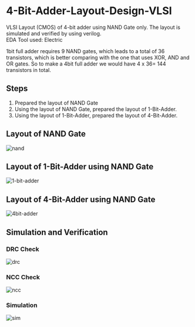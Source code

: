 # 4-Bit-Adder-Layout-Design-VLSI
VLSI Layout (CMOS) of 4-bit adder using NAND Gate only. The layout is simulated and verified by using verilog.<br>
EDA Tool used: Electric

1bit full adder requires 9 NAND gates, which leads to a total of 36 transistors, which is better comparing with the one that uses XOR, AND and OR gates. So to make a 4bit full adder we would have 4 x 36= 144 transistors in total.

## Steps
1. Prepared the layout of NAND Gate
2. Using the layout of NAND Gate, prepared the layout of 1-Bit-Adder.
3. Using the layout of 1-Bit-Adder, prepared the layout of 4-Bit-Adder.

## Layout of NAND Gate
![nand](https://user-images.githubusercontent.com/16850746/79695390-74890c80-8298-11ea-919b-e6ec17b5b653.png)

## Layout of 1-Bit-Adder using NAND Gate
![1-bit-adder](https://user-images.githubusercontent.com/16850746/79695421-98e4e900-8298-11ea-849d-492fdcb83986.png)

## Layout of 4-Bit-Adder using NAND Gate
![4bit-adder](https://user-images.githubusercontent.com/16850746/79695571-6f788d00-8299-11ea-88af-9878fa8108ae.png)

## Simulation and Verification

### DRC Check
![drc](https://user-images.githubusercontent.com/16850746/79695694-26750880-829a-11ea-9973-3d4a6fd4c859.png)

### NCC Check
![ncc](https://user-images.githubusercontent.com/16850746/79695715-40165000-829a-11ea-9a41-612935a19295.png)

### Simulation
![sim](https://user-images.githubusercontent.com/16850746/79695722-502e2f80-829a-11ea-8eeb-e2befba2156f.png)
